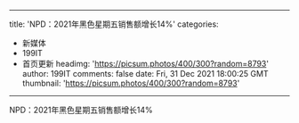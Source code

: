 
---
title: 'NPD：2021年黑色星期五销售额增长14%'
categories: 
 - 新媒体
 - 199IT
 - 首页更新
headimg: 'https://picsum.photos/400/300?random=8793'
author: 199IT
comments: false
date: Fri, 31 Dec 2021 18:00:25 GMT
thumbnail: 'https://picsum.photos/400/300?random=8793'
---

<div>   
NPD：2021年黑色星期五销售额增长14%  
</div>
            